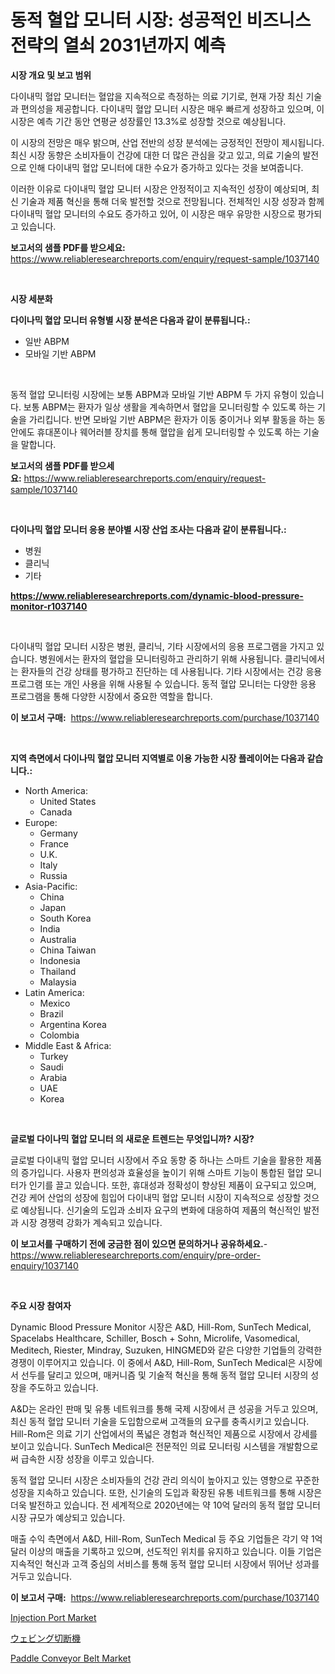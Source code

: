<p><h1>동적 혈압 모니터 시장: 성공적인 비즈니스 전략의 열쇠 2031년까지 예측</h1></p><p><strong>시장 개요 및 보고 범위</strong></p>
<p><p>다이내믹 혈압 모니터는 혈압을 지속적으로 측정하는 의료 기기로, 현재 가장 최신 기술과 편의성을 제공합니다. 다이내믹 혈압 모니터 시장은 매우 빠르게 성장하고 있으며, 이 시장은 예측 기간 동안 연평균 성장률인 13.3%로 성장할 것으로 예상됩니다. </p><p>이 시장의 전망은 매우 밝으며, 산업 전반의 성장 분석에는 긍정적인 전망이 제시됩니다. 최신 시장 동향은 소비자들이 건강에 대한 더 많은 관심을 갖고 있고, 의료 기술의 발전으로 인해 다이내믹 혈압 모니터에 대한 수요가 증가하고 있다는 것을 보여줍니다.</p><p>이러한 이유로 다이내믹 혈압 모니터 시장은 안정적이고 지속적인 성장이 예상되며, 최신 기술과 제품 혁신을 통해 더욱 발전할 것으로 전망됩니다. 전체적인 시장 성장과 함께 다이내믹 혈압 모니터의 수요도 증가하고 있어, 이 시장은 매우 유망한 시장으로 평가되고 있습니다.</p></p>
<p><strong>보고서의 샘플 PDF를 받으세요:</strong> <a href="https://www.reliableresearchreports.com/enquiry/request-sample/1037140">https://www.reliableresearchreports.com/enquiry/request-sample/1037140</a></p>
<p>&nbsp;</p>
<p><strong>시장 세분화</strong></p>
<p><strong>다이나믹 혈압 모니터 유형별 시장 분석은 다음과 같이 분류됩니다.:</strong></p>
<p><ul><li>일반 ABPM</li><li>모바일 기반 ABPM</li></ul></p>
<p>&nbsp;</p>
<p><p>동적 혈압 모니터링 시장에는 보통 ABPM과 모바일 기반 ABPM 두 가지 유형이 있습니다. 보통 ABPM는 환자가 일상 생활을 계속하면서 혈압을 모니터링할 수 있도록 하는 기술을 가리킵니다. 반면 모바일 기반 ABPM은 환자가 이동 중이거나 외부 활동을 하는 동안에도 휴대폰이나 웨어러블 장치를 통해 혈압을 쉽게 모니터링할 수 있도록 하는 기술을 말합니다.</p></p>
<p><strong>보고서의 샘플 PDF를 받으세요:</strong>&nbsp;<a href="https://www.reliableresearchreports.com/enquiry/request-sample/1037140">https://www.reliableresearchreports.com/enquiry/request-sample/1037140</a></p>
<p>&nbsp;</p>
<p><strong> 다이나믹 혈압 모니터 응용 분야별 시장 산업 조사는 다음과 같이 분류됩니다.:</strong></p>
<p><ul><li>병원</li><li>클리닉</li><li>기타</li></ul></p>
<p><strong><a href="https://www.reliableresearchreports.com/dynamic-blood-pressure-monitor-r1037140">https://www.reliableresearchreports.com/dynamic-blood-pressure-monitor-r1037140</a></strong></p>
<p>&nbsp;</p>
<p><p>다이내믹 혈압 모니터 시장은 병원, 클리닉, 기타 시장에서의 응용 프로그램을 가지고 있습니다. 병원에서는 환자의 혈압을 모니터링하고 관리하기 위해 사용됩니다. 클리닉에서는 환자들의 건강 상태를 평가하고 진단하는 데 사용됩니다. 기타 시장에서는 건강 응용 프로그램 또는 개인 사용을 위해 사용될 수 있습니다. 동적 혈압 모니터는 다양한 응용 프로그램을 통해 다양한 시장에서 중요한 역할을 합니다.</p></p>
<p><strong>이 보고서 구매:</strong>&nbsp; <a href="https://www.reliableresearchreports.com/purchase/1037140">https://www.reliableresearchreports.com/purchase/1037140</a></p>
<p>&nbsp;</p>
<p><strong>지역 측면에서 다이나믹 혈압 모니터 지역별로 이용 가능한 시장 플레이어는 다음과 같습니다.:</strong></p>
<p><ul>
    <li>
        North America:
        <ul>
            <li>United States</li>
            <li>Canada</li>
        </ul>
    </li>
    <li>
        Europe:
        <ul>
            <li>Germany</li>
            <li>France</li>
            <li>U.K.</li>
            <li>Italy</li>
            <li>Russia</li>
        </ul>
    </li>
    <li>
        Asia-Pacific:
        <ul>
            <li>China</li>
            <li>Japan</li>
            <li>South Korea</li>
            <li>India</li>
            <li>Australia</li>
            <li>China Taiwan</li>
            <li>Indonesia</li>
            <li>Thailand</li>
            <li>Malaysia</li>
        </ul>
    </li>
    <li>
        Latin America:
        <ul>
            <li>Mexico</li>
            <li>Brazil</li>
            <li>Argentina Korea</li>
            <li>Colombia</li>
        </ul>
    </li>
    <li>
        Middle East & Africa:
        <ul>
            <li>Turkey</li>
            <li>Saudi</li>
            <li>Arabia</li>
            <li>UAE</li>
            <li>Korea</li>
        </ul>
    </li>
    </ul></p>
<p>&nbsp;</p>
<p><strong>글로벌 다이나믹 혈압 모니터 의 새로운 트렌드는 무엇입니까? 시장?</strong></p>
<p><p>글로벌 다이내믹 혈압 모니터 시장에서 주요 동향 중 하나는 스마트 기술을 활용한 제품의 증가입니다. 사용자 편의성과 효율성을 높이기 위해 스마트 기능이 통합된 혈압 모니터가 인기를 끌고 있습니다. 또한, 휴대성과 정확성이 향상된 제품이 요구되고 있으며, 건강 케어 산업의 성장에 힘입어 다이내믹 혈압 모니터 시장이 지속적으로 성장할 것으로 예상됩니다. 신기술의 도입과 소비자 요구의 변화에 대응하여 제품의 혁신적인 발전과 시장 경쟁력 강화가 계속되고 있습니다.</p></p>
<p><strong>이 보고서를 구매하기 전에 궁금한 점이 있으면 문의하거나 공유하세요.</strong>- <a href="https://www.reliableresearchreports.com/enquiry/pre-order-enquiry/1037140">https://www.reliableresearchreports.com/enquiry/pre-order-enquiry/1037140</a></p>
<p>&nbsp;</p>
<p><strong>주요 시장 참여자</strong></p>
<p><p>Dynamic Blood Pressure Monitor 시장은 A&D, Hill-Rom, SunTech Medical, Spacelabs Healthcare, Schiller, Bosch + Sohn, Microlife, Vasomedical, Meditech, Riester, Mindray, Suzuken, HINGMED와 같은 다양한 기업들의 강력한 경쟁이 이루어지고 있습니다. 이 중에서 A&D, Hill-Rom, SunTech Medical은 시장에서 선두를 달리고 있으며, 매커니즘 및 기술적 혁신을 통해 동적 혈압 모니터 시장의 성장을 주도하고 있습니다. </p><p>A&D는 온라인 판매 및 유통 네트워크를 통해 국제 시장에서 큰 성공을 거두고 있으며, 최신 동적 혈압 모니터 기술을 도입함으로써 고객들의 요구를 충족시키고 있습니다. Hill-Rom은 의료 기기 산업에서의 폭넓은 경험과 혁신적인 제품으로 시장에서 강세를 보이고 있습니다. SunTech Medical은 전문적인 의료 모니터링 시스템을 개발함으로써 급속한 시장 성장을 이루고 있습니다.</p><p>동적 혈압 모니터 시장은 소비자들의 건강 관리 의식이 높아지고 있는 영향으로 꾸준한 성장을 지속하고 있습니다. 또한, 신기술의 도입과 확장된 유통 네트워크를 통해 시장은 더욱 발전하고 있습니다. 전 세계적으로 2020년에는 약 10억 달러의 동적 혈압 모니터 시장 규모가 예상되고 있습니다.</p><p>매출 수익 측면에서 A&D, Hill-Rom, SunTech Medical 등 주요 기업들은 각기 약 1억 달러 이상의 매출을 기록하고 있으며, 선도적인 위치를 유지하고 있습니다. 이들 기업은 지속적인 혁신과 고객 중심의 서비스를 통해 동적 혈압 모니터 시장에서 뛰어난 성과를 거두고 있습니다.</p></p>
<p><strong>이 보고서 구매:</strong>&nbsp;&nbsp;<a href="https://www.reliableresearchreports.com/purchase/1037140">https://www.reliableresearchreports.com/purchase/1037140</a></p>
<p><p><a href="https://crocus-run-b5a.notion.site/Injection-Port-Market-Furnishes-Information-on-Market-Share-Market-Trends-and-Market-Growth-903ceaefe74b49f59b69f727b4c8afea">Injection Port Market</a></p><p><a href="https://github.com/RodHoppe07/Market-Research-Report-List-1/blob/main/773348531712.md">ウェビング切断機</a></p><p><a href="https://github.com/mbisetmhermsr/Market-Research-Report-List-2/blob/main/paddle-conveyor-belt-market.md">Paddle Conveyor Belt Market</a></p></p>